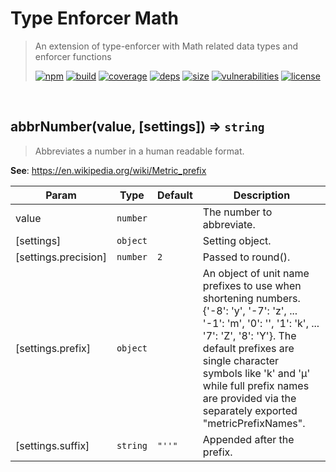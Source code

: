 # Type Enforcer Math

> An extension of type-enforcer with Math related data types and enforcer functions
>
> [![npm][npm]][npm-url]
[![build][build]][build-url]
[![coverage][coverage]][coverage-url]
[![deps][deps]][deps-url]
[![size][size]][size-url]
[![vulnerabilities][vulnerabilities]][vulnerabilities-url]
[![license][license]][license-url]


<br><a name="abbrNumber"></a>

## abbrNumber(value, [settings]) ⇒ <code>string</code>
> Abbreviates a number in a human readable format.

**See**: https://en.wikipedia.org/wiki/Metric_prefix  

| Param | Type | Default | Description |
| --- | --- | --- | --- |
| value | <code>number</code> |  | The number to abbreviate. |
| [settings] | <code>object</code> |  | Setting object. |
| [settings.precision] | <code>number</code> | <code>2</code> | Passed to round(). |
| [settings.prefix] | <code>object</code> |  | An object of unit name prefixes to use when shortening numbers. {'-8': 'y', '-7': 'z', ... '-1': 'm', '0': '', '1': 'k', ... '7': 'Z', '8': 'Y'}. The default prefixes are single character symbols like 'k' and 'μ' while full prefix names are provided via the separately exported "metricPrefixNames". |
| [settings.suffix] | <code>string</code> | <code>&quot;&#x27;&#x27;&quot;</code> | Appended after the prefix. |


[npm]: https://img.shields.io/npm/v/type-enforcer-math.svg
[npm-url]: https://npmjs.com/package/type-enforcer-math
[build]: https://travis-ci.org/DarrenPaulWright/type-enforcer-math.svg?branch&#x3D;master
[build-url]: https://travis-ci.org/DarrenPaulWright/type-enforcer-math
[coverage]: https://coveralls.io/repos/github/DarrenPaulWright/type-enforcer-math/badge.svg?branch&#x3D;master
[coverage-url]: https://coveralls.io/github/DarrenPaulWright/type-enforcer-math?branch&#x3D;master
[deps]: https://david-dm.org/DarrenPaulWright/type-enforcer-math.svg
[deps-url]: https://david-dm.org/DarrenPaulWright/type-enforcer-math
[size]: https://packagephobia.now.sh/badge?p&#x3D;type-enforcer-math
[size-url]: https://packagephobia.now.sh/result?p&#x3D;type-enforcer-math
[vulnerabilities]: https://snyk.io/test/github/DarrenPaulWright/type-enforcer-math/badge.svg?targetFile&#x3D;package.json
[vulnerabilities-url]: https://snyk.io/test/github/DarrenPaulWright/type-enforcer-math?targetFile&#x3D;package.json
[license]: https://img.shields.io/github/license/DarrenPaulWright/type-enforcer-math.svg
[license-url]: https://npmjs.com/package/type-enforcer-math/LICENSE.md
